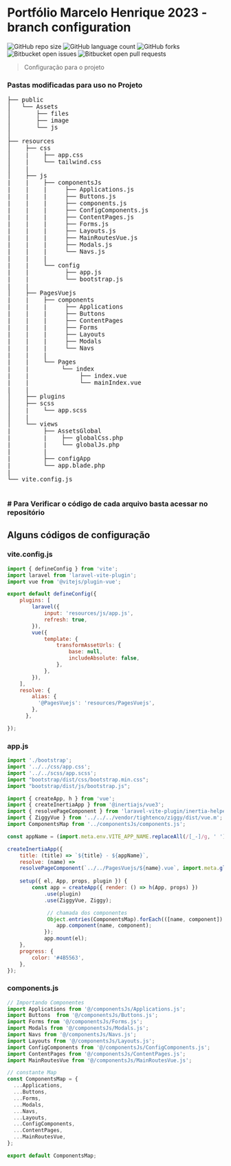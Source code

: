 # Portfólio Marcelo Henrique 2023 - branch configuration

![GitHub repo size](https://img.shields.io/github/repo-size/marceloteck/ProjectPortifolio2023?style=for-the-badge)
![GitHub language count](https://img.shields.io/github/languages/count/marceloteck/ProjectPortifolio2023?style=for-the-badge)
![GitHub forks](https://img.shields.io/github/forks/marceloteck/ProjectPortifolio2023?style=for-the-badge)
![Bitbucket open issues](https://img.shields.io/bitbucket/issues/marceloteck/ProjectPortifolio2023?style=for-the-badge)
![Bitbucket open pull requests](https://img.shields.io/bitbucket/pr-raw/marceloteck/ProjectPortifolio2023?style=for-the-badge)

> Configuração para o projeto

### Pastas modificadas para uso no Projeto
<pre>
├── public
│   └── Assets
│       ├── files
│       ├── image
│       └── js
│
├── resources
│    ├── css
│    |    ├── app.css
│    |    └── tailwind.css
│    |
│    ├── js
|    |    ├── componentsJs
|    |    |     ├── Applications.js
|    |    |     ├── Buttons.js
|    |    |     ├── components.js
|    |    |     ├── ConfigComponents.js
|    |    |     ├── ContentPages.js
|    |    |     ├── Forms.js
|    |    |     ├── Layouts.js
|    |    |     ├── MainRoutesVue.js
|    |    |     ├── Modals.js
|    |    |     └── Navs.js
|    |    |     
|    |    └── config
|    |          ├── app.js
|    |          └── bootstrap.js
|    |    
│    ├── PagesVuejs
|    |    ├── components
|    |    |     ├── Applications
|    |    |     ├── Buttons
|    |    |     ├── ContentPages
|    |    |     ├── Forms
|    |    |     ├── Layouts
|    |    |     ├── Modals
|    |    |     └── Navs
|    |    |    
|    |    └── Pages
|    |         └── index
|    |              ├── index.vue
|    |              └── mainIndex.vue
|    |   
│    ├── plugins
│    ├── scss
│    |    └── app.scss
│    |  
│    └── views
|         ├── AssetsGlobal 
|         |    ├── globalCss.php
|         |    └── globalJs.php
|         | 
|         ├── configApp 
|         └── app.blade.php 
|
└── vite.config.js

</pre>

### # Para Verificar o código de cada arquivo basta acessar no repositório

## Alguns códigos de configuração
### vite.config.js

```javascript
import { defineConfig } from 'vite';
import laravel from 'laravel-vite-plugin';
import vue from '@vitejs/plugin-vue';

export default defineConfig({
    plugins: [
        laravel({
            input: 'resources/js/app.js',
            refresh: true,
        }),
        vue({
            template: {
                transformAssetUrls: {
                    base: null,
                    includeAbsolute: false,
                },
            },
        }),
    ],
    resolve: {
        alias: {
          '@PagesVuejs': 'resources/PagesVuejs',
        },
      },

});

```
### app.js
```Javascript
import './bootstrap';
import '../../css/app.css';
import '../../scss/app.scss';
import "bootstrap/dist/css/bootstrap.min.css";
import "bootstrap/dist/js/bootstrap.js";

import { createApp, h } from 'vue';
import { createInertiaApp } from '@inertiajs/vue3';
import { resolvePageComponent } from 'laravel-vite-plugin/inertia-helpers';
import { ZiggyVue } from '../../../vendor/tightenco/ziggy/dist/vue.m';
import ComponentsMap from '../componentsJs/components.js';

const appName = (import.meta.env.VITE_APP_NAME.replaceAll(/[_-]/g, ' ')) || 'Laravel';

createInertiaApp({
    title: (title) => `${title} - ${appName}`,
    resolve: (name) => 
    resolvePageComponent(`../../PagesVuejs/${name}.vue`, import.meta.glob('../../PagesVuejs/**/*.vue')),
 
    setup({ el, App, props, plugin }) {
        const app = createApp({ render: () => h(App, props) })
            .use(plugin)
            .use(ZiggyVue, Ziggy);

             // chamada dos componentes
             Object.entries(ComponentsMap).forEach(([name, component]) => {
                app.component(name, component);
            });
            app.mount(el);
    },
    progress: {
        color: '#4B5563',
    },
});
```
### components.js
```javascript
// Importando Componentes
import Applications from '@/componentsJs/Applications.js';
import Buttons  from '@/componentsJs/Buttons.js';
import Forms from '@/componentsJs/Forms.js';
import Modals from '@/componentsJs/Modals.js';
import Navs from '@/componentsJs/Navs.js';
import Layouts from '@/componentsJs/Layouts.js';
import ConfigComponents from '@/componentsJs/ConfigComponents.js';
import ContentPages from '@/componentsJs/ContentPages.js';
import MainRoutesVue from '@/componentsJs/MainRoutesVue.js';

// constante Map
const ComponentsMap = {
  ...Applications,
  ...Buttons,
  ...Forms,
  ...Modals,
  ...Navs,
  ...Layouts,
  ...ConfigComponents,
  ...ContentPages,
  ...MainRoutesVue,
};

export default ComponentsMap;
```